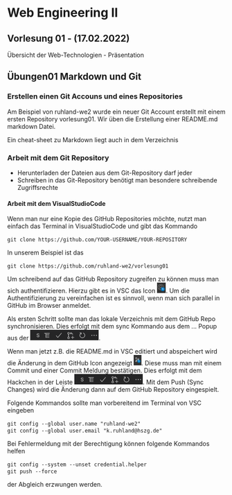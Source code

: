 # Web Engineering II

## Vorlesung 01 - (17.02.2022)

Übersicht der Web-Technologien - Präsentation

## Übungen01 Markdown und Git

### Erstellen einen Git Accouns und eines Repositories

Am Beispiel von ruhland-we2 wurde ein neuer Git Account erstellt mit einem ersten Repository vorlesung01.
Wir üben die Erstellung einer README.md markdown Datei.

Ein cheat-sheet zu Markdown liegt auch in dem Verzeichnis

### Arbeit mit dem Git Repository

* Herunterladen der Dateien aus dem Git-Repository darf jeder
* Schreiben in das Git-Repository benötigt man besondere schreibende Zugriffsrechte

#### Arbeit mit dem VisualStudioCode

Wenn man nur eine Kopie des GitHub Repositories möchte, nutzt man einfach das Terminal in VisualStudioCode und gibt das Kommando

```batch
git clone https://github.com/YOUR-USERNAME/YOUR-REPOSITORY
```
In unserem Beispiel ist das
```batch
git clone https://github.com/ruhland-we2/vorlesung01
```

Um schreibend auf das GitHub Repository zugreifen zu können muss man sich authentifizieren. Hierzu gibt es in VSC das Icon <img src="vsc-user-icon.png" height="24px">. Um die Authentifizierung zu vereinfachen ist es sinnvoll, wenn man sich parallel in GitHub im Browser anmeldet.

Als ersten Schritt sollte man das lokale Verzeichnis mit dem GitHub Repo synchronisieren. Dies erfolgt mit dem sync Kommando aus dem ... Popup aus der <img src="vsc-git-bar.png" height="24px">.

Wenn man jetzt z.B. die README.md in VSC editiert und abspeichert wird die Änderung  in dem GitHub Icon angezeigt <img src="vsc-git-icon.png" height="24px">. Diese muss man mit einem Commit und einer Commit Meldung bestätigen. Dies erfolgt mit dem Hackchen in der Leiste <img src="vsc-git-bar.png" height="24px">. Mit dem Push (Sync Changes) wird die Änderung dann auf dem GitHub Repository eingespielt.

Folgende Kommandos sollte man vorbereitend im Terminal von VSC eingeben
```
git config --global user.name "ruhland-we2"
git config --global user.email "k.ruhland@hszg.de"
```

Bei Fehlermeldung mit der Berechtigung können folgende Kommandos helfen
```
git config --system --unset credential.helper
git push --force 
```
der Abgleich erzwungen werden.

